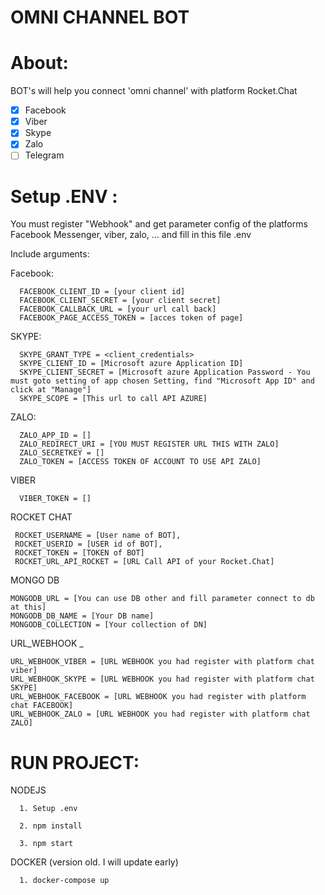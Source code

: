 # OMNI CHANNEL BOT

# About:
BOT's will help you connect 'omni channel' with platform Rocket.Chat
- [x] Facebook
- [x] Viber
- [x] Skype
- [x] Zalo
- [ ] Telegram

# Setup .ENV : 
You must register "Webhook" and get parameter config of the platforms Facebook Messenger, viber, zalo, ... and fill in this file .env

Include arguments:

  Facebook:
  
      FACEBOOK_CLIENT_ID = [your client id]
      FACEBOOK_CLIENT_SECRET = [your client secret]
      FACEBOOK_CALLBACK_URL = [your url call back]
      FACEBOOK_PAGE_ACCESS_TOKEN = [acces token of page]
      
  SKYPE:
  
      SKYPE_GRANT_TYPE = <client_credentials>
      SKYPE_CLIENT_ID = [Microsoft azure Application ID]
      SKYPE_CLIENT_SECRET = [Microsoft azure Application Password - You must goto setting of app chosen Setting, find "Microsoft App ID" and click at "Manage"]
      SKYPE_SCOPE = [This url to call API AZURE]
      
  ZALO:
  
      ZALO_APP_ID = []
      ZALO_REDIRECT_URI = [YOU MUST REGISTER URL THIS WITH ZALO]
      ZALO_SECRETKEY = []
      ZALO_TOKEN = [ACCESS TOKEN OF ACCOUNT TO USE API ZALO]
      
  VIBER
  
      VIBER_TOKEN = []

  ROCKET CHAT
  
     ROCKET_USERNAME = [User name of BOT],
     ROCKET_USERID = [USER id of BOT],
     ROCKET_TOKEN = [TOKEN of BOT]
     ROCKET_URL_API_ROCKET = [URL Call API of your Rocket.Chat]

  MONGO DB
  
    MONGODB_URL = [You can use DB other and fill parameter connect to db at this]
    MONGODB_DB_NAME = [Your DB name]
    MONGODB_COLLECTION = [Your collection of DN]  
      
  URL_WEBHOOK _
  
    URL_WEBHOOK_VIBER = [URL WEBHOOK you had register with platform chat viber]
    URL_WEBHOOK_SKYPE = [URL WEBHOOK you had register with platform chat SKYPE]
    URL_WEBHOOK_FACEBOOK = [URL WEBHOOK you had register with platform chat FACEBOOK]
    URL_WEBHOOK_ZALO = [URL WEBHOOK you had register with platform chat ZALO]
    
   
# RUN PROJECT: 

  NODEJS
  
      1. Setup .env
      
      2. npm install
      
      3. npm start
      
  DOCKER (version old. I will update early)
  
      1. docker-compose up
